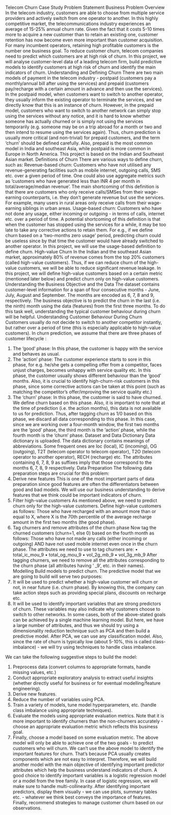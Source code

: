 Telecom Churn Case Study
Problem Statement
Business Problem Overview
In the telecom industry, customers are able to choose from multiple service providers and actively switch from one operator to another. In this highly competitive market, the telecommunications industry experiences an average of 15-25% annual churn rate. Given the fact that it costs 5-10 times more to acquire a new customer than to retain an existing one, customer retention has now become even more important than customer acquisition.
For many incumbent operators, retaining high profitable customers is the number one business goal.
To reduce customer churn, telecom companies need to predict which customers are at high risk of churn.
In this project, we will analyse customer-level data of a leading telecom firm, build predictive models to identify customers at high risk of churn and identify the main indicators of churn.
Understanding and Defining Churn
There are two main models of payment in the telecom industry - postpaid (customers pay a monthly/annual bill after using the services) and prepaid (customers pay/recharge with a certain amount in advance and then use the services).
In the postpaid model, when customers want to switch to another operator, they usually inform the existing operator to terminate the services, and we directly know that this is an instance of churn.
However, in the prepaid model, customers who want to switch to another network can simply stop using the services without any notice, and it is hard to know whether someone has actually churned or is simply not using the services temporarily (e.g. someone may be on a trip abroad for a month or two and then intend to resume using the services again).
Thus, churn prediction is usually more critical (and non-trivial) for prepaid customers, and the term ‘churn’ should be defined carefully. Also, prepaid is the most common model in India and southeast Asia, while postpaid is more common in Europe in North America.
This project is based on the Indian and Southeast Asian market.
Definitions of Churn
There are various ways to define churn, such as:
Revenue-based churn: Customers who have not utilised any revenue-generating facilities such as mobile internet, outgoing calls, SMS etc. over a given period of time. One could also use aggregate metrics such as ‘customers who have generated less than INR 4 per month in total/average/median revenue’.
The main shortcoming of this definition is that there are customers who only receive calls/SMSes from their wage-earning counterparts, i.e. they don’t generate revenue but use the services. For example, many users in rural areas only receive calls from their wage-earning siblings in urban areas.
Usage-based churn: Customers who have not done any usage, either incoming or outgoing - in terms of calls, internet etc. over a period of time.
A potential shortcoming of this definition is that when the customer has stopped using the services for a while, it may be too late to take any corrective actions to retain them. For e.g., if we define churn based on a ‘two-months zero usage’ period, predicting churn could be useless since by that time the customer would have already switched to another operator.
In this project, we will use the usage-based definition to define churn.
High-value Churn
In the Indian and the southeast Asian market, approximately 80% of revenue comes from the top 20% customers (called high-value customers). Thus, if we can reduce churn of the high-value customers, we will be able to reduce significant revenue leakage.
In this project, we will define high-value customers based on a certain metric (mentioned later below) and predict churn only on high-value customers.
Understanding the Business Objective and the Data
The dataset contains customer-level information for a span of four consecutive months - June, July, August and September. The months are encoded as 6, 7, 8 and 9, respectively.
The business objective is to predict the churn in the last (i.e. the ninth) month using the data (features) from the first three months. To do this task well, understanding the typical customer behaviour during churn will be helpful.
Understanding Customer Behaviour During Churn
Customers usually do not decide to switch to another competitor instantly, but rather over a period of time (this is especially applicable to high-value customers). In churn prediction, we assume that there are three phases of customer lifecycle :
1.	The ‘good’ phase: In this phase, the customer is happy with the service and behaves as usual.
2.	The ‘action’ phase: The customer experience starts to sore in this phase, for e.g. he/she gets a compelling offer from a competitor, faces unjust charges, becomes unhappy with service quality etc. In this phase, the customer usually shows different behaviour than the ‘good’ months. Also, it is crucial to identify high-churn-risk customers in this phase, since some corrective actions can be taken at this point (such as matching the competitor’s offer/improving the service quality etc.)
3.	The ‘churn’ phase: In this phase, the customer is said to have churned. We define churn based on this phase. Also, it is important to note that at the time of prediction (i.e. the action months), this data is not available to us for prediction. Thus, after tagging churn as 1/0 based on this phase, we discard all data corresponding to this phase.
In this case, since we are working over a four-month window, the first two months are the ‘good’ phase, the third month is the ‘action’ phase, while the fourth month is the ‘churn’ phase.
Dataset and Data Dictionary
Data dictionary is uploaded. The data dictionary contains meanings of abbreviations. Some frequent ones are loc (local), IC (incoming), OG (outgoing), T2T (telecom operator to telecom operator), T2O (telecom operator to another operator), RECH (recharge) etc.
The attributes containing 6, 7, 8, 9 as suffixes imply that those correspond to the months 6, 7, 8, 9 respectively.
Data Preparation
The following data preparation steps are crucial for this problem:
1.	Derive new features This is one of the most important parts of data preparation since good features are often the differentiators between good and bad models. We will use our business understanding to derive features that we think could be important indicators of churn.
2.	Filter high-value customers As mentioned above, we need to predict churn only for the high-value customers. Define high-value customers as follows: Those who have recharged with an amount more than or equal to X, where X is the 70th percentile of the average recharge amount in the first two months (the good phase).
3.	Tag churners and remove attributes of the churn phase Now tag the churned customers (churn=1, else 0) based on the fourth month as follows: Those who have not made any calls (either incoming or outgoing) AND have not used mobile internet even once in the churn phase. The attributes we need to use to tag churners are:
•	total_ic_mou_9
•	total_og_mou_9
•	vol_2g_mb_9
•	vol_3g_mb_9
After tagging churners, we need to remove all the attributes corresponding to the churn phase (all attributes having ‘ _9’, etc. in their names).
Modelling
Build models to predict churn. The predictive model that we are going to build will serve two purposes:
1.	It will be used to predict whether a high-value customer will churn or not, in near future (i.e. churn phase). By knowing this, the company can take action steps such as providing special plans, discounts on recharge etc.
2.	It will be used to identify important variables that are strong predictors of churn. These variables may also indicate why customers choose to switch to other networks.
In some cases, both of the above-stated goals can be achieved by a single machine learning model. But here, we have a large number of attributes, and thus we should try using a dimensionality reduction technique such as PCA and then build a predictive model. After PCA, we can use any classification model.
Also, since the rate of churn is typically low (about 5-10%, this is called class-imbalance) - we will try using techniques to handle class imbalance.


We can take the following suggestive steps to build the model:
1.	Preprocess data (convert columns to appropriate formats, handle missing values, etc.)
2.	Conduct appropriate exploratory analysis to extract useful insights (whether directly useful for business or for eventual modelling/feature engineering).
3.	Derive new features.
4.	Reduce the number of variables using PCA.
5.	Train a variety of models, tune model hyperparameters, etc. (handle class imbalance using appropriate techniques).
6.	Evaluate the models using appropriate evaluation metrics. Note that it is more important to identify churners than the non-churners accurately - choose an appropriate evaluation metric which reflects this business goal.
7.	Finally, choose a model based on some evaluation metric.
The above model will only be able to achieve one of the two goals - to predict customers who will churn. We can’t use the above model to identify the important features for churn. That’s because PCA usually creates components which are not easy to interpret.
Therefore, we will build another model with the main objective of identifying important predictor attributes which help the business understand indicators of churn. A good choice to identify important variables is a logistic regression model or a model from the tree family. In case of logistic regression, we will make sure to handle multi-collinearity.
After identifying important predictors, display them visually - we can use plots, summary tables etc. - whatever we think best conveys the importance of features.
Finally, recommend strategies to manage customer churn based on our observations.

